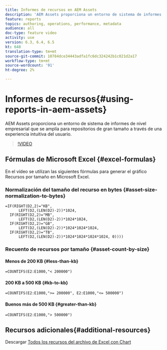 ```yaml
---
title: Informes de recursos en AEM Assets
description: 'AEM Assets proporciona un entorno de sistema de informes de nivel empresarial que se amplía para repositorios de gran tamaño a través de una experiencia intuitiva del usuario. '
feature: reports
topics: authoring, operations, performance, metadata
audience: all
doc-type: feature video
activity: use
version: 6.3, 6.4, 6.5
kt: 648
translation-type: tm+mt
source-git-commit: 10784dce34443adfa1fc6dc324242b1c021d2a17
workflow-type: tm+mt
source-wordcount: '91'
ht-degree: 2%

---
```



# Informes de recursos{#using-reports-in-aem-assets}

AEM Assets proporciona un entorno de sistema de informes de nivel empresarial que se amplía para repositorios de gran tamaño a través de una experiencia intuitiva del usuario.

>[!VIDEO](https://video.tv.adobe.com/v/22140/?quality=12&learn=on)

## Fórmulas de Microsoft Excel {#excel-formulas}

En el vídeo se utilizan las siguientes fórmulas para generar el gráfico Recursos por tamaño en Microsoft Excel.

### Normalización del tamaño del recurso en bytes {#asset-size-normalization-to-bytes}

```
=IF(RIGHT(D2,2)="KB",
      LEFT(D2,(LEN(D2)-2))*1024,
  IF(RIGHT(D2,2)="MB",
      LEFT(D2,(LEN(D2)-2))*1024*1024,
  IF(RIGHT(D2,2)="GB",
      LEFT(D2,(LEN(D2)-2))*1024*1024*1024,
  IF(RIGHT(D2,2)="TB",
      LEFT(D2,(LEN(D2)-2))*1024*1024*1024*1024, 0))))
```

### Recuento de recursos por tamaño {#asset-count-by-size}

#### Menos de 200 KB {#less-than-kb}

```
=COUNTIFS(E2:E1000,"< 200000")
```

#### 200 KB a 500 KB {#kb-to-kb}

```
=COUNTIFS(E2:E1000,">= 200000", E2:E1000,"<= 500000")
```

#### Buenos más de 500 KB {#greater-than-kb}

```
=COUNTIFS(E2:E1000,"> 500000")
```

## Recursos adicionales{#additional-resources}

Descargar [Todos los recursos del archivo de Excel con Chart](./assets/asset-reports/all-assets.xlsx)
